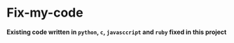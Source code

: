 # Fix-my-code

**Existing code written in `python`, `c`, `javasccript` and `ruby` fixed in this project**

